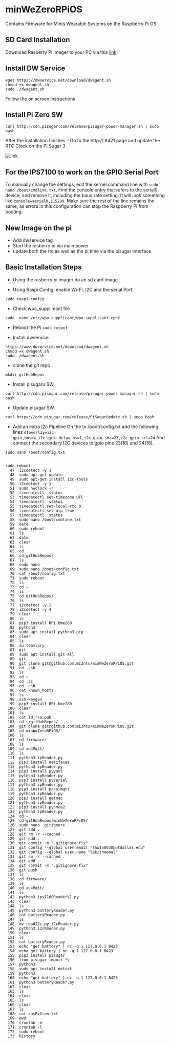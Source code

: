 # minWeZeroRPiOS
Contains Firmware for Mints Wearable Systems on the Raspberry Pi OS


## SD Card Installation 
Download Rasberry Pi Imager to your PC via this [link](https://www.raspberrypi.com/software/).


## Install DW Service 
```
wget https://dwservice.net/download/dwagent.sh
chmod +x dwagent.sh 
sudo ./dwagent.sh 
```
Follow the on screen instructions 


## Install Pi Zero SW 
```
curl http://cdn.pisugar.com/release/pisugar-power-manager.sh | sudo bash
```
After the installation finishes - Go to the http://<your raspberry ip>:8421 page and update the RTC Clock on the PI Sugar 3 

![link](https://raw.githubusercontent.com/mi3nts/minWeZeroRPiOS/main/res/piSugar3.png)

## For the IPS7100 to work on the GPIO Serial Port
To manually change the settings, edit the kernel command line with `sudo nano /boot/cmdline.txt`. Find the console entry that refers to the serial0 device, and remove it, including the baud rate setting. It will look something like `console=serial0,115200`. Make sure the rest of the line remains the same, as errors in this configuration can stop the Raspberry Pi from booting.

## New Image on the pi
- Add dwservice tag
- Start the rasberry pi via main power 
- update both the rtc as well as the pi time via the pisugar interface



## Basic Installation Steps
- Using the rasberry pi imager do an sd card image


- Using Raspi Config, enable Wi-Fi, I2C and the serial Port. 
```
sudo raspi-config
```

- Check wpa_supplimant file 
```
sudo  nano /etc/wpa_supplicant/wpa_supplicant.cpnf
```
- Reboot the Pi
```sudo reboot```

- Install dwservice 
```
https://www.dwservice.net/download/dwagent.sh
chmod +x dwagent.sh 
sudo ./dwagent.sh 
```
- clone the git repo 
```
mkdir gitHubRepos
```

- Install pisugaru SW
```
curl http://cdn.pisugar.com/release/pisugar-power-manager.sh | sudo bash
```
 - Update pisugar SW
```
curl https://cdn.pisugar.com/release/PiSugarUpdate.sh | sudo bash
```
- Add an extra I2c Pipeline 
On the to /boot/config.txt add the following lines `dtoverlay=i2c-gpio,bus=4,i2c_gpio_delay_us=1,i2c_gpio_sda=23,i2c_gpio_scl=24` And connect the secondary I2C devices to gpio pins 23(16) and 24(18).
 ```
 sudo nano /boot/config.txt
 ```
 
 ```
 
 sudo reboot
   47  i2cdetect -y 1
   48  sudo apt-get update
   49  sudo apt-get install i2c-tools
   50  i2cdetect -y 1
   51  sudo hwclock -r
   52  timedatectl  status
   53  timedatectl set-timezone UTC
   54  timedatectl  status
   55  timedatectl set-local-rtc 0
   56  timedatectl set-ntp true
   57  timedatectl  status
   58  sudo nano /boot/cmdline.txt 
   59  date
   60  sudo reboot
   61  ls
   62  date
   63  clear
   64  ls
   65  cd 
   66  cd gitHubRepos/
   67  ls
   68  sudo nano 
   69  sudo nano /boot/config.txt
   70  cat /boot/config.txt
   71  sudo reboot
   72  ls
   73  cd ~
   74  ls
   75  cd gitHubRepos/
   76  ls
   77  i2cdetect -y 1
   78  i2cdetect -y 4
   79  clear
   80  ls
   81  pip3 install RPi.bme280
   82  python3
   83  sudo apt install python3-pip
   84  clear
   85  ls
   86  su teamlary
   87  git 
   88  sudo apt install git-all
   89  git
   90  git clone git@github.com:mi3nts/minWeZeroRPiOS.git
   91  cd .ssh
   92  ls
   93  cd ~
   94  cd .ss
   95  cd .ssh
   96  cat known_hosts 
   97  ls
   98  ssh-keygen
   99  pip3 install RPi.bme280
  100  clear
  101  ls
  102  cat id_rsa.pub 
  103  cd ~/gitHubRepos/
  104  git clone git@github.com:mi3nts/minWeZeroRPiOS.git
  105  cd minWeZeroRPiOS/
  106  ls
  107  cd firmware/
  108  ls
  109  cd xu4Mqtt/
  110  ls
  111  python3 ipReader.py 
  112  pip3 install netifaces
  113  python3 ipReader.py 
  114  pip3 install pyyaml
  115  python3 ipReader.py 
  116  pip3 install pyserial
  117  python3 ipReader.py 
  118  pip3 install paho-mqtt
  119  python3 ipReader.py 
  120  pip3 install getmac
  121  python3 ipReader.py 
  122  pip3 install pynmea2
  123  python3 ipReader.py 
  124  cd ~
  125  cd gitHubRepos/minWeZeroRPiOS/
  126  sudo nano .gitignore 
  127  git add . 
  128  git rm -r --cached .
  129  git add .
  130  git commit -m ".gitignore fix"
  131  git config --global user.email "lhw150030@utdallas.edu"
  132  git config --global user.name "lakithaomal"
  133  git rm -r --cached .
  134  git add .
  135  git commit -m ".gitignore fix"
  136  git push
  137  ls
  138  cd firmware/
  139  ls
  140  cd xu4Mqtt/
  141  ls
  142  python3 ips7100ReaderV1.py 
  143  clear
  144  ls
  145  python3 batteryReader.py 
  146  cat batteryReader.py 
  147  ls
  148  mv readI2c.py i2cReader.py
  149  python3 i2cReader.py 
  150  clear
  151  ls
  152  cat batteryReader.py 
  153  echo "get battery" | nc -q 1 127.0.0.1 8423
  154  echo get battery | nc -q 1 127.0.0.1 8423
  155  pip3 install pisugar
  156  from pisugar import *\
  157  python3
  158  sudo apt install netcat
  159  python3
  160  echo "get battery" | nc -q 1 127.0.0.1 8423
  161  python3 batteryReader.py 
  162  clear
  163  ls
  164  clear
  165  ls
  166  clear
  167  ls
  168  cat rasPiCron.txt 
  169  pwd
  170  crontab -e
  171  crontab -l
  172  sudo reboot
  173  history
